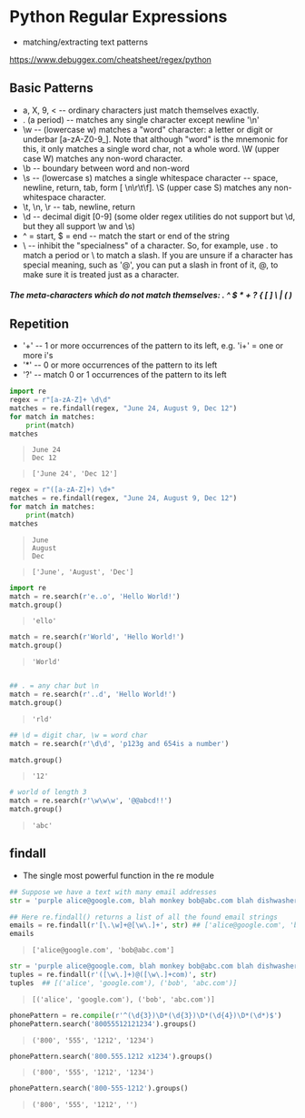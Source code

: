 
# Python Regular Expressions
* matching/extracting text patterns

https://www.debuggex.com/cheatsheet/regex/python

## Basic Patterns
* a, X, 9, < -- ordinary characters just match themselves exactly.  
* . (a period) -- matches any single character except newline '\n'
* \w -- (lowercase w) matches a "word" character: a letter or digit or underbar [a-zA-Z0-9_]. Note that although "word" is the mnemonic for this, it only matches a single word char, not a whole word. \W (upper case W) matches any non-word character.
* \b -- boundary between word and non-word
* \s -- (lowercase s) matches a single whitespace character -- space, newline, return, tab, form [ \n\r\t\f]. \S (upper case S) matches any non-whitespace character.
* \t, \n, \r -- tab, newline, return
* \d -- decimal digit [0-9] (some older regex utilities do not support but \d, but they all support \w and \s)
* ^ = start, $ = end -- match the start or end of the string
* \ -- inhibit the "specialness" of a character. So, for example, use \. to match a period or \\ to match a slash. If you are unsure if a character has special meaning, such as '@', you can put a slash in front of it, \@, to make sure it is treated just as a character.

##### The meta-characters which do not match themselves: . ^ $ * + ? { [ ] \ | ( )

## Repetition
* '+' -- 1 or more occurrences of the pattern to its left, e.g. 'i+' = one or more i's
* '*' -- 0 or more occurrences of the pattern to its left
* '?' -- match 0 or 1 occurrences of the pattern to its left


```python
import re
regex = r"[a-zA-Z]+ \d\d"
matches = re.findall(regex, "June 24, August 9, Dec 12")
for match in matches:
    print(match)
matches
```

>     June 24
>     Dec 12
>

>     ['June 24', 'Dec 12']
>

```python
regex = r"([a-zA-Z]+) \d+"
matches = re.findall(regex, "June 24, August 9, Dec 12")
for match in matches:
    print(match)
matches
```

>     June
>     August
>     Dec
>

>     ['June', 'August', 'Dec']
>


```python
import re
match = re.search(r'e..o', 'Hello World!')
match.group()

```

>
>     'ello'
>


```python
match = re.search(r'World', 'Hello World!') 
match.group()
```

>
>     'World'
>


```python

## . = any char but \n
match = re.search(r'..d', 'Hello World!') 
match.group()
```

>
>     'rld'
>


```python
## \d = digit char, \w = word char
match = re.search(r'\d\d', 'p123g and 654is a number') 

match.group()


```

>
>     '12'
>


```python
# world of length 3
match = re.search(r'\w\w\w', '@@abcd!!')
match.group()
```

>
>     'abc'
>



## findall

* The single most powerful function in the re module


```python
## Suppose we have a text with many email addresses
str = 'purple alice@google.com, blah monkey bob@abc.com blah dishwasher'

## Here re.findall() returns a list of all the found email strings
emails = re.findall(r'[\.\w]+@[\w\.]+', str) ## ['alice@google.com', 'bob@abc.com']
emails
```

>
>     ['alice@google.com', 'bob@abc.com']
>


```python
str = 'purple alice@google.com, blah monkey bob@abc.com blah dishwasher'
tuples = re.findall(r'([\w\.]+)@([\w\.]+com)', str)
tuples  ## [('alice', 'google.com'), ('bob', 'abc.com')]
```

>
>     [('alice', 'google.com'), ('bob', 'abc.com')]
>


```python
phonePattern = re.compile(r'^(\d{3})\D*(\d{3})\D*(\d{4})\D*(\d*)$')
phonePattern.search('80055512121234').groups()
```

>
>     ('800', '555', '1212', '1234')
>


```python
phonePattern.search('800.555.1212 x1234').groups()
```

>
>     ('800', '555', '1212', '1234')
>


```python
phonePattern.search('800-555-1212').groups()
```

>
>     ('800', '555', '1212', '')
>


